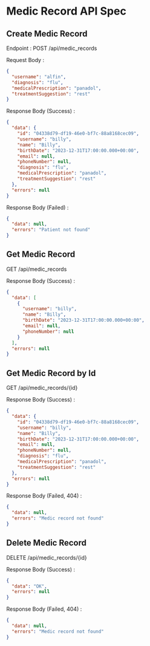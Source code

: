 # Medic Record API Spec

## Create Medic Record

Endpoint : POST /api/medic_records

Request Body :

```json
{
  "username": "alfin",
  "diagnosis": "flu",
  "medicalPrescription": "panadol",
  "treatmentSuggestion": "rest"
}
```

Response Body (Success) :

```json
{
  "data": {
    "id": "04338d79-df19-46e0-bf7c-88a8168cec09",
    "username": "billy",
    "name": "Billy",
    "birthDate": "2023-12-31T17:00:00.000+00:00",
    "email": null,
    "phoneNumber": null,
    "diagnosis": "flu",
    "medicalPrescription": "panadol",
    "treatmentSuggestion": "rest"
  },
  "errors": null
}
```

Response Body (Failed) :

```json
{
  "data": null,
  "errors": "Patient not found"
}
```

## Get Medic Record

GET /api/medic_records

Response Body (Success) :

```json
{
  "data": [
    {
      "username": "billy",
      "name": "Billy",
      "birthDate": "2023-12-31T17:00:00.000+00:00",
      "email": null,
      "phoneNumber": null
    }
  ],
  "errors": null
}
```

## Get Medic Record by Id

GET /api/medic_records/{id}

Response Body (Success) :

```json
{
  "data": {
    "id": "04338d79-df19-46e0-bf7c-88a8168cec09",
    "username": "billy",
    "name": "Billy",
    "birthDate": "2023-12-31T17:00:00.000+00:00",
    "email": null,
    "phoneNumber": null,
    "diagnosis": "flu",
    "medicalPrescription": "panadol",
    "treatmentSuggestion": "rest"
  },
  "errors": null
}
```

Response Body (Failed, 404) :

```json
{
  "data": null,
  "errors": "Medic record not found"
}
```

## Delete Medic Record

DELETE /api/medic_records/{id}

Response Body (Success) :

```json
{
  "data": "OK",
  "errors": null
}
```

Response Body (Failed, 404) :

```json
{
  "data": null,
  "errors": "Medic record not found"
}
```